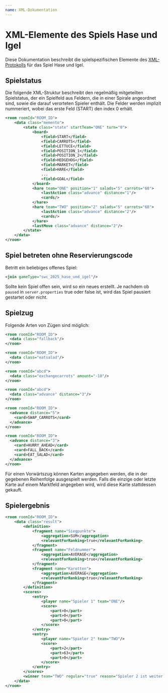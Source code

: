 ```yaml
---
name: XML-Dokumentation
---
```


# XML-Elemente des Spiels Hase und Igel

Diese Dokumentation beschreibt die spielspezifischen Elemente des [XML-Protokolls](/xml/protokoll)
für das Spiel Hase und Igel.

## Spielstatus

Die folgende XML-Struktur beschreibt den regelmäßig mitgeteilten Spielstatus,
der ein Spielfeld aus Feldern, die in einer Spirale angeordnet sind,
sowie die darauf verorteten Spieler enthält.
Die Felder werden implizit nummeriert,
wobei das erste Feld (START) den index 0 erhält.

```xml
<room roomId="ROOM_ID">
    <data class="memento">
        <state class="state" startTeam="ONE" turn="0">
            <board>
                <field>START</field>
                <field>CARROTS</field>
                <field>LETTUCE</field>
                <field>POSITION_1</field>
                <field>POSITION_2</field>
                <field>HEDGEHOG</field>
                <field>MARKET</field>
                <field>HARE</field>
                ...
                <field>GOAL</field>
            </board>
            <hare team="ONE" position="1" salads="5" carrots="68">
                <lastAction class="advance" distance="1"/>
                <cards/>
            </hare>
            <hare team="TWO" position="2" salads="5" carrots="68">
                <lastAction class="advance" distance="2"/>
                <cards/>
            </hare>
            <lastMove class="advance" distance="2"/>
        </state>
    </data>
</room>
```

## Spiel betreten ohne Reservierungscode

Betritt ein beliebiges offenes Spiel:

```xml
<join gameType="swc_2025_hase_und_igel"/>
```

Sollte kein Spiel offen sein, wird so ein neues erstellt.
Je nachdem ob `paused` in `server.properties` true oder false ist,
wird das Spiel pausiert gestartet oder nicht.

## Spielzug

Folgende Arten von Zügen sind möglich:

```xml
<room roomId="ROOM_ID">
  <data class="fallback"/>
</room>
```

```xml
<room roomId="ROOM_ID">
  <data class="eatsalad"/>
</room>
```

```xml
<room roomId="abcd">
  <data class="exchangecarrots" amount="-10"/>
</room>
```

```xml
<room roomId="abcd">
  <data class="advance" distance="3"/>
</room>
```

```xml
<room roomId="ROOM_ID">
  <advance distance="5">
    <card>SWAP_CARROTS</card>
  </advance>
</room>
```

```xml
<room roomId="ROOM_ID">
  <advance distance="3">
    <card>HURRY_AHEAD</card>
    <card>FALL_BACK</card>
    <card>EAT_SALAD</card>
  </advance>
</room>
```

Für einen Vorwärtszug können Karten angegeben werden, 
die in der gegebenen Reihenfolge ausgespielt werden.
Falls die einzige oder letzte Karte auf einem Marktfeld angegeben wird,
wird diese Karte stattdessen gekauft.

## Spielergebnis

```xml
<room roomId="ROOM_ID">
    <data class="result">
        <definition>
            <fragment name="Siegpunkte">
                <aggregation>SUM</aggregation>
                <relevantForRanking>true</relevantForRanking>
            </fragment>
            <fragment name="Feldnummer">
                <aggregation>AVERAGE</aggregation>
                <relevantForRanking>true</relevantForRanking>
            </fragment>
            <fragment name="Karotten">
                <aggregation>AVERAGE</aggregation>
                <relevantForRanking>true</relevantForRanking>
            </fragment>
        </definition>
        <scores>
            <entry>
                <player name="Spieler 1" team="ONE"/>
                <score>
                    <part>0</part>
                    <part>0</part>
                    <part>0</part>
                </score>
            </entry>
            <entry>
                <player name="Spieler 2" team="TWO"/>
                <score>
                    <part>2</part>
                    <part>63</part>
                    <part>0</part>
                </score>
            </entry>
        </scores>
        <winner team="TWO" regular="true" reason="Spieler 2 ist weiter vorne."/>
    </data>
</room>
```
